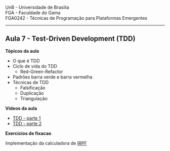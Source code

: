 
UnB - Universidade de Brasilia  
FGA - Faculdade do Gama  
FGA0242 - Técnicas de Programação para Plataformas Emergentes

---

## Aula 7 - Test-Driven Development (TDD)

**Tópicos da aula**
- O que é TDD
- Ciclo de vida do TDD
    - Red-Green-Refactor
- Padrões barra verde e barra vermelha
- Técnicas de TDD
    - Falsificação
    - Duplicação
    - Triangulação


**Vídeos da aula**
- [TDD - parte 1](https://youtu.be/flx-uW7U8mc)
- [TDD - parte 2](https://youtu.be/qVCZUg68Rls)

**Exercicios de fixacao**

Implementação da calculadora de [IRPF](https://www27.receita.fazenda.gov.br/simulador-irpf/)
